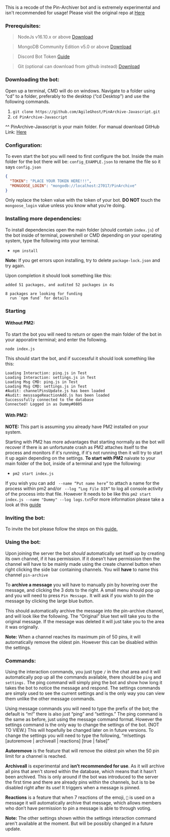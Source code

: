 This is a recode of the Pin-Archiver bot and is extremely experimental and isn't recommended for usage! Please visit the original repo at [Here](https://github.com/HaiderZaidiDev/Discord-Pin-Archiver-Bot)



### Prerequisites: 
> NodeJs v16.10.x or above  [Download](https://nodejs.org/en/download/current/)

> MongoDB Community Edition v5.0 or above   [Download](https://docs.mongodb.com/manual/installation/)

> Discord Bot Token   [Guide](https://discordjs.guide/preparations/setting-up-a-bot-application.html#creating-your-bot)

> Git (optional can download from github instead)	  [Download](https://git-scm.com/downloads)



### Downloading the bot: 
Open up a terminal, CMD will do on windows. Navigate to a folder using “cd” to a folder, preferably to the desktop (“cd Desktop”) and use the following commands. 

1. `git clone https://github.com/AgileGhost/PinArchive-Javascript.git`
2. `cd PinArchive-Javascript`

^^ PinArchive-Javascript is your main folder. 
For manual download GitHub Link: [Here](https://github.com/AgileGhost/PinArchive-Javascript)



### Configuration: 
To even start the bot you will need to first configure the bot. Inside the main folder for the bot there will be:
`config_EXAMPLE.json` to rename the file so it says `config.json`

```json
{
  "TOKEN": "PLACE YOUR TOKEN HERE!!!",
  "MONGOOSE_LOGIN": "mongodb://localhost:27017/PinArchive"
}
```

Only replace the token value with the token of your bot. **DO NOT** touch the `mongoose_login` value unless you know what you’re doing.  



### Installing more dependencies:
To install dependencies open the main folder (should contain `index.js`) of the bot inside of terminal, powershell or CMD depending on your operating system, type the following into your terminal.

 * `npm install`

**Note:** If you get errors upon installing, try to delete `package-lock.json` and try again. 

Upon completion it should look something like this:
```
added 51 packages, and audited 52 packages in 4s

8 packages are looking for funding
  run `npm fund` for details
```


### Starting

#### Without PM2:
To start the bot you will need to return or open the main folder of the bot in your apporatire terminal; and enter the following.

  `node index.js`
	
This should start the bot, and if successful it should look something like this:

```
Loading Interaction: ping.js in Test
Loading Interaction: settings.js in Test
Loading Msg CMD: ping.js in Test
Loading Msg CMD: settings.js in Test
#Audit: channelPinsUpdate.js has been loaded
#Audit: messsageReactionAdd.js has been loaded
Successsfully connected to the database
Connected! Logged in as Dummy#0805
```

#### With PM2:
**NOTE:** This part is assuming you already have PM2 installed on your system. 

Starting with PM2 has more advantages that starting normally as the bot will recover if there is an unfortunate crash as PM2 attaches itself to the process and monitors if it's running, if it's not running then it will try to start it up again depending on the settings. **To start with PM2** naivate to your main folder of the bot, inside of a terminal and type the following:

* `pm2 start index.js`
	
If you wish you can add ` --name “Put name here”` to attach a name for the process within pm2 and/or ` --log “Log File DIR”` to log all console activity of the process into that file. However It needs to be like this `pm2 start index.js --name "Dummy" --log logs.txt`For more information please take a look at this [guide](https://pm2.keymetrics.io/docs/usage/quick-start/)

	

### Inviting the bot:
To invite the bot please follow the steps on this [guide.](https://discordjs.guide/preparations/adding-your-bot-to-servers.html#bot-invite-links) 


### Using the bot:
Upon joining the server the bot *should* automatically set itself up by creating its own channel, if it has permission. If it doesn’t have permission then the channel will have to be mainly made using the create channel button when right clicking the side bar containing channels. You will **have** to name this channel `pin-archive`

To **archive a message** you will have to manually pin by hovering over the message, and clicking the 3 dots to the right. A small menu should pop up and you will need to press `Pin Message.` It will ask if you wish to pin the message by clicking the large blue button. 

This should automatically archive the message into the pin-archive channel, and will look like the following. The “Original” blue text will take you to the original message. If the message was deleted it will just take you to the area it was originally.

**Note:** When a channel reaches its maximum pin of 50 pins, it will automatically remove the oldest pin. However this can be disabled within the settings. 

### Commands:
Using the interaction commands, you just type `/` in the chat area and it will automatically pop up all the commands available, there should be `ping` and `settings.` The ping command will simply ping the bot and show how long it takes the bot to notice the message and respond. The settings commands are simply used to see the current settings and is the only way you can view them unlike the other message commands.


Using message commands you will need to type the prefix of the bot; the default is “m!” there is also just “ping” and “settings.” The ping command is the same as before, just using the message command format. However the settings command is the only way to change the settings of the bot. (NOT TO VIEW.) This will hopefully be changed later on in future versions. To change the settings you will need to type the following, 
“m!settings [autoremove | archiveall | reactions] [true | false]”



**Autoremove** is the feature that will remove the oldest pin when the 50 pin limit for a channel is reached.

**Archiveall** is experimental and **isn’t recommended for use**. As it will archive all pins that aren't stored within the database, which means that it hasn’t been archived. This is only around if the bot was introduced to the server the first time and there are already pins within the channels, but is to be disabled right after its use! It triggers when a message is pinned.

**Reactions** is a feature that when 7 reactions of the emoji, `📌` is used on a message it will automatically archive that message, which allows members who don’t have permission to pin a message is able to through voting. 

**Note:** The other settings shown within the settings interaction command aren't available at the moment. But will be possibly changed in a future update. 
